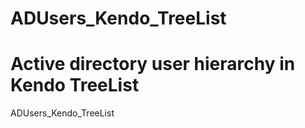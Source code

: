 # ADUsers_Kendo_TreeList

# Active directory user hierarchy in Kendo TreeList 
ADUsers_Kendo_TreeList
